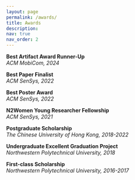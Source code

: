 ```yaml
---
layout: page
permalink: /awards/
title: Awards
description: 
nav: true
nav_order: 2
---
```

**Best Artifact Award Runner-Up**\
*ACM MobiCom, 2024*

**Best Paper Finalist**\
*ACM SenSys, 2022*

**Best Poster Award**\
*ACM SenSys, 2022*

**N2Women Young Researcher Fellowship**\
*ACM SenSys, 2021*

**Postgraduate Scholarship**\
*The Chinese University of Hong Kong, 2018-2022*

**Undergraduate Excellent Graduation Project**\
*Northwestern Polytechnical University, 2018*

**First-class Scholarship**\
*Northwestern Polytechnical University, 2016-2017*